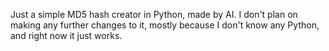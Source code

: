 Just a simple MD5 hash creator in Python, made by AI. I don't plan on making any further changes to it, mostly because I don't know any Python, and right now it just works.
